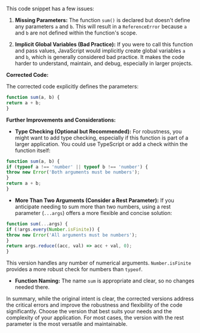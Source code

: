 This code snippet has a few issues:

1. **Missing Parameters:** The function `sum()` is declared but doesn't define
any parameters `a` and `b`. This will result in a `ReferenceError` because `a`
and `b` are not defined within the function's scope.

2. **Implicit Global Variables (Bad Practice):** If you were to call this
function and pass values, JavaScript would implicitly create global variables
`a` and `b`, which is generally considered bad practice. It makes the code
harder to understand, maintain, and debug, especially in larger projects.

**Corrected Code:**

The corrected code explicitly defines the parameters:

```javascript
function sum(a, b) {
return a + b;
}
```

**Further Improvements and Considerations:**

* **Type Checking (Optional but Recommended):** For robustness, you might want
to add type checking, especially if this function is part of a larger
application. You could use TypeScript or add a check within the function itself:

```javascript
function sum(a, b) {
if (typeof a !== 'number' || typeof b !== 'number') {
throw new Error('Both arguments must be numbers');
}
return a + b;
}
```

* **More Than Two Arguments (Consider a Rest Parameter):** If you anticipate
needing to sum more than two numbers, using a rest parameter (`...args`) offers
a more flexible and concise solution:

```javascript
function sum(...args) {
if (!args.every(Number.isFinite)) {
throw new Error('All arguments must be numbers');
}
return args.reduce((acc, val) => acc + val, 0);
}

```

This version handles any number of numerical arguments. `Number.isFinite`
provides a more robust check for numbers than `typeof`.

* **Function Naming:** The name `sum` is appropriate and clear, so no changes
needed there.

In summary, while the original intent is clear, the corrected versions address
the critical errors and improve the robustness and flexibility of the code
significantly. Choose the version that best suits your needs and the complexity
of your application. For most cases, the version with the rest parameter is the
most versatile and maintainable.